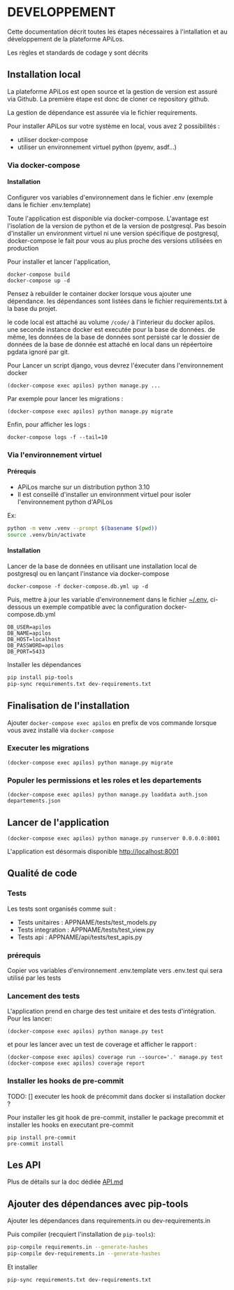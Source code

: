 # DEVELOPPEMENT

Cette documentation décrit toutes les étapes nécessaires à l'intallation et au développement de la plateforme APiLos.

Les règles et standards de codage y sont décrits

## Installation local

La plateforme APiLos est open source et la gestion de version est assuré via Github. La première étape est donc de cloner ce repository github.

La gestion de dépendance est assurée via le fichier requirements.

Pour installer APiLos sur votre système en local, vous avez 2 possibilités :
* utiliser docker-compose
* utiliser un environnement virtuel python (pyenv, asdf...)

### Via docker-compose

#### Installation

Configurer vos variables d'environnement dans le fichier .env (exemple dans le fichier .env.template)

Toute l'application est disponible via docker-compose. L'avantage est l'isolation de la version de python et de la version de postgresql. Pas besoin d'installer un environment virtuel ni une version spécifique de postgresql, docker-compose le fait pour vous au plus proche des versions utilisées en production

Pour installer et lancer l'application,

```
docker-compose build
docker-compose up -d
```

Pensez à rebuilder le container docker lorsque vous ajouter une dépendance. les dépendances sont listées dans le fichier requirements.txt à la base du projet.

le code local est attaché au volume `/code/` à l'interieur du docker apilos. une seconde instance docker est executée pour la base de données. de même, les données de la base de données sont persisté car le dossier de données de la base de donnée est attaché en local dans un répéertoire pgdata ignoré par git.

Pour Lancer un script django, vous devrez l'éxecuter dans l'environnement docker

```
(docker-compose exec apilos) python manage.py ...
```

Par exemple pour lancer les migrations :

```
(docker-compose exec apilos) python manage.py migrate
```

Enfin, pour afficher les logs :

```
docker-compose logs -f --tail=10
```

### Via l'environnement virtuel

#### Prérequis

* APiLos marche sur un distribution python 3.10
* Il est conseillé d'installer un environnment virtuel pour isoler l'environnement python d'APiLos

Ex:

```sh
python -m venv .venv --prompt $(basename $(pwd))
source .venv/bin/activate
```

#### Installation

Lancer de la base de données en utilisant une installation local de postgresql ou en lançant l'instance via docker-compose

```
docker-compose -f docker-compose.db.yml up -d
```

Puis, mettre à jour les variable d'environnement dans le fichier [~/.env](~/.env), ci-dessous un exemple compatible avec la configuration docker-compose.db.yml

```
DB_USER=apilos
DB_NAME=apilos
DB_HOST=localhost
DB_PASSWORD=apilos
DB_PORT=5433
```

Installer les dépendances

```sh
pip install pip-tools
pip-sync requirements.txt dev-requirements.txt
```

## Finalisation de l'installation

Ajouter `docker-compose exec apilos` en prefix de vos commande lorsque vous avez installé via `docker-compose`

### Executer les migrations

```
(docker-compose exec apilos) python manage.py migrate
```

### Populer les permissions et les roles et les departements

```
(docker-compose exec apilos) python manage.py loaddata auth.json departements.json
```

## Lancer de l'application

```
(docker-compose exec apilos) python manage.py runserver 0.0.0.0:8001
```

L'application est désormais disponible [http://localhost:8001](http://localhost:8001)


## Qualité de code

### Tests

Les tests sont organisés comme suit :
* Tests unitaires : APPNAME/tests/test_models.py
* Tests integration : APPNAME/tests/test_view.py
* Tests api : APPNAME/api/tests/test_apis.py

### prérequis

Copier vos variables d'environnement .env.template vers .env.test qui sera utilisé par les tests

### Lancement des tests

L'application prend en charge des test unitaire et des tests d'intégration. Pour les lancer:

```
(docker-compose exec apilos) python manage.py test
```

et pour les lancer avec un test de coverage et afficher le rapport :

```
(docker-compose exec apilos) coverage run --source='.' manage.py test
(docker-compose exec apilos) coverage report
```

### Installer les hooks de pre-commit

TODO:
[] executer les hook de précommit dans docker si installation docker ?

Pour installer les git hook de pre-commit, installer le package precommit et installer les hooks en executant pre-commit

```
pip install pre-commit
pre-commit install
```

## Les API

Plus de détails sur la doc dédiée [API.md](API.md)

## Ajouter des dépendances avec pip-tools

Ajouter les dépendances dans requirements.in ou dev-requirements.in

Puis compiler (recquiert l'installation de `pip-tools`):

```sh
pip-compile requirements.in --generate-hashes
pip-compile dev-requirements.in --generate-hashes
```

Et installer

```sh
pip-sync requirements.txt dev-requirements.txt
```

